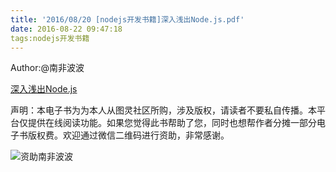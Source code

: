 ```yaml
---
title: '2016/08/20 [nodejs开发书籍]深入浅出Node.js.pdf'
date: 2016-08-22 09:47:18
tags:nodejs开发书籍
---
```

Author:@南非波波

[深入浅出Node.js](http://blog.songqingbo.cn/pdf/nodejs/深入浅出Node.js.pdf "深入浅出Node.js.pdf")

声明：本电子书为为本人从图灵社区所购，涉及版权，请读者不要私自传播。本平台仅提供在线阅读功能。如果您觉得此书帮助了您，同时也想帮作者分摊一部分电子书版权费。欢迎通过微信二维码进行资助，非常感谢。

![资助南非波波](http://blog.songqingbo.cn/img/微信收款.png)